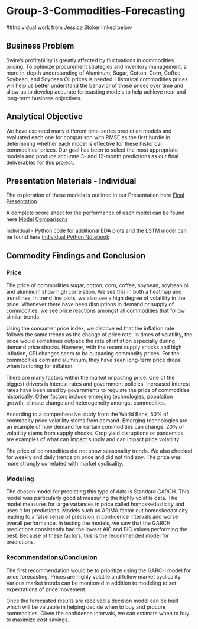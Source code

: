 # Group-3-Commodities-Forecasting
##Individual work from Jessica Stoker linked below
## Business Problem
Swire’s profitability is greatly affected by fluctuations in commodities pricing. To optimize procurement strategies and inventory management, a more in-depth understanding of Aluminum, Sugar, Cotton, Corn, Coffee, Soybean, and Soybean Oil prices is needed. Historical commodities prices will help us better understand the behavior of these prices over time and allow us to develop accurate forecasting models to help achieve near and long-term business objectives. 

## Analytical Objective
We have explored many different time-series prediction models and evaluated each one for comparison with RMSE as the first hurdle in determining whether each model is effective for these historical commodities’ prices. Our goal has been to select the most appropriate models and produce accurate 3- and 12-month predictions as our final deliverables for this project. 

## Presentation Materials - Individual

The exploration of these models is outlined in our Presentation here [Final Presentation](https://github.com/robynkotter/Group-3-Commodities-Forecasting/blob/776b18818ccebc4919f9b85d5f2d5c3024e9db2c/MSBA_Project_final.pptx)

A complete score sheet for the performance of each model can be found here [Model Comparisons](https://github.com/robynkotter/Group-3-Commodities-Forecasting/blob/776b18818ccebc4919f9b85d5f2d5c3024e9db2c/Model_comparison.xlsx)

Individual - Python code for additional EDA plots and the LSTM model can be found here [Individual Python Notebook]()

## Commodity Findings and Conclusion

### Price
The price of commodities sugar, cotton, corn, coffee, soybean, soybean oil and aluminum show high correlation. We see this in both a heatmap and trendlines. In trend line plots, we also see a high degree of volatility in the price. Whenever there have been disruptions in demand or supply of commodities, we see price reactions amongst all commodities that follow similar trends.  

Using the consumer price index, we discovered that the inflation rate follows the same trends as the change of price rate. In times of volatility, the price would sometimes outpace the rate of inflation especially during demand price shocks. However, with the recent supply shocks and high inflation, CPI changes seem to be outpacing commodity prices. For the commodities corn and aluminum, they have seen long-term price drops when factoring for inflation.  

There are many factors within the market impacting price. One of the biggest drivers is interest rates and government policies. Increased interest rates have been used by governments to regulate the price of commodities historically. Other factors include emerging technologies, population growth, climate change and heterogeneity amongst commodities.  

According to a comprehensive study from the World Bank, 50% of commodity price volatility stems from demand. Emerging technologies are an example of how demand for certain commodities can change. 20% of volatility stems from supply shocks. Crop yield disruptions or pandemics are examples of what can impact supply and can impact price volatility.  

The price of commodities did not show seasonality trends. We also checked for weekly and daily trends on price and did not find any. The price was more strongly correlated with market cyclicality.

### Modeling 
The chosen model for predicting this type of data is Standard GARCH. This model was particularly good at measuring the highly volatile data. The model measures for large variances in price called homoskedasticity and uses it for predictions. Models such as ARIMA factor out homoskedasticity leading to a false sense of precision in confidence intervals and worse overall performance. In testing the models, we saw that the GARCH predictions consistently had the lowest AIC and BIC values performing the best. Because of these factors, this is the recommended model for predictions.  

### Recommendations/Conclusion 
The first recommendation would be to prioritize using the GARCH model for price forecasting. Prices are highly volatile and follow market cyclicality. Various market trends can be monitored in addition to modeling to set expectations of price movement.  

Once the forecasted results are received a decision model can be built which will be valuable in helping decide when to buy and procure commodities. Given the confidence intervals, we can estimate when to buy to maximize cost savings. 
